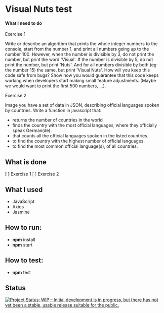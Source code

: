 # Visual Nuts test

#### What I need to do

Exercise 1

Write or describe an algorithm that prints the whole integer numbers to the console, start
from the number 1, and print all numbers going up to the number 100.
However, when the number is divisible by 3, do not print the number, but print the word
'Visual'. If the number is divisible by 5, do not print the number, but print 'Nuts'. And for
all numbers divisible by both (eg: the number 15) the same, but print 'Visual Nuts'.
How will you keep this code safe from bugs? Show how you would guarantee that this code
keeps working when developers start making small feature adjustments. (Maybe we would
want to print the first 500 numbers, ...).

Exercise 2

Image you have a set of data in JSON, describing official languages spoken by countries.
Write a function in javascript that:
- returns the number of countries in the world
- finds the country with the most official languages, where they officially speak German(de). 
- that counts all the official languages spoken in the listed countries.
- to find the country with the highest number of official languages.
- to find the most common official language(s), of all countries.

## What is done
[ ] Exercise 1
[ ] Exercise 2

## What I used

* JavaScript
* Axios
* Jasmine

## How to run:

* **npm** install
* **npm** start

## How to test:

* **npm** test


## Status

<a href="https://www.repostatus.org/#wip"><img src="https://www.repostatus.org/badges/latest/wip.svg" alt="Project Status: WIP – Initial development is in progress, but there has not yet been a stable, usable release suitable for the public." /></a>
